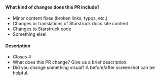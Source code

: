 <!-- Thank you for opening a PR! We really appreciate you taking the time to help out 🙌 -->

#### What kind of changes does this PR include?

<!-- Delete any that don’t apply -->

- Minor content fixes (broken links, typos, etc.)
- Changes or translations of Starstruck docs site content
- Changes to Starstruck code
- Something else!

#### Description

- Closes # <!-- Add an issue number if this PR will close it. -->
- What does this PR change? Give us a brief description.
- Did you change something visual? A before/after screenshot can be helpful.

<!--
Here’s what will happen next:
One or more of our maintainers will take a look and may ask you to make changes.
We try to be responsive, but don’t worry if this takes a day or two.
-->
